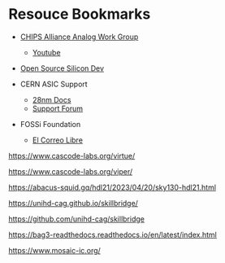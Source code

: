 # Resouce Bookmarks

* [CHIPS Alliance Analog Work Group](https://lists.chipsalliance.org/)
  * [Youtube](https://www.youtube.com/@chipsalliance8321/videos)

* [Open Source Silicon Dev](open-source-silicon.slack.com)

* CERN ASIC Support
  * [28nm Docs](https://asic-support-28.web.cern.ch/tech-docs/)
  * [Support Forum](https://asicsupport-community.web.cern.ch/)

* FOSSi Foundation
  * [El Correo Libre](https://www.fossi-foundation.org/)

https://www.cascode-labs.org/virtue/

https://www.cascode-labs.org/viper/

https://abacus-squid.gq/hdl21/2023/04/20/sky130-hdl21.html

https://unihd-cag.github.io/skillbridge/

https://github.com/unihd-cag/skillbridge

https://bag3-readthedocs.readthedocs.io/en/latest/index.html

https://www.mosaic-ic.org/

